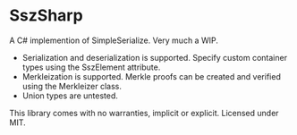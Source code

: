 # SszSharp

A C# implemention of SimpleSerialize. Very much a WIP.

- Serialization and deserialization is supported. Specify custom container types using the SszElement attribute.
- Merkleization is supported. Merkle proofs can be created and verified using the Merkleizer class.
- Union types are untested.

This library comes with no warranties, implicit or explicit. Licensed under MIT.
